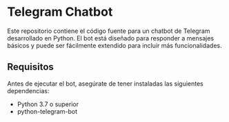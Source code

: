 # Telegram Chatbot

Este repositorio contiene el código fuente para un chatbot de Telegram desarrollado en Python. El bot está diseñado para responder a mensajes básicos y puede ser fácilmente extendido para incluir más funcionalidades.

## Requisitos

Antes de ejecutar el bot, asegúrate de tener instaladas las siguientes dependencias:

- Python 3.7 o superior
- python-telegram-bot
